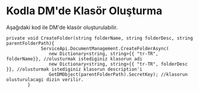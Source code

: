 # Kodla DM'de Klasör Oluşturma

Aşağıdaki kod ile DM'de klasör oluşturulabilir.

	private void CreateFolder(string folderName, string folderDesc, string parentFolderPath){
	             ServiceApi.DocumentManagement.CreateFolderAsync(
	                new Dictionary<string, string>{{ "tr-TR", folderName}}, //olusturmak istediginiz klasorun adi
	                new Dictionary<string, string>{{ "tr-TR", folderDesc }}, //olusturmak istediginiz klasorun description'i
	                GetDMObject(parentFolderPath).SecretKey); //klasorun olusturulacagi dizin verilir.
	        }